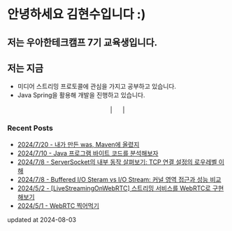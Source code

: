 # 안녕하세요 김현수입니다 :)
## 저는 우아한테크캠프 7기 교육생입니다.

## 저는 지금
- 미디어 스트리밍 프로토콜에 관심을 가지고 공부하고 있습니다.
- Java Spring을 활용해 개발을 진행하고 있습니다.

<p align="center">
  <a href="mailto:22kimhynu5u@gmail.com"><img height="16" width="16" src="https://cdn.simpleicons.org/gmail/EA4335" /></a>  |  <a href="https://blog.kimhyun5u.com/"><img height="16" width="16" src="https://cdn.simpleicons.org/tistory/000000" /></a>  |  <a href="https://www.linkedin.com/in/kimhyun5u"> <img height="16" width="16" src="https://cdn.simpleicons.org/linkedin/0A66C2" /></a>
</p>

### Recent Posts
 - [2024/7/20 - 내가 만든 was, Maven에 올렸지](https://kimhyun5u.tistory.com/18)
 - [2024/7/10 - Java 프로그램 바이트 코드를 분석해보자](https://kimhyun5u.tistory.com/17)
 - [2024/7/8 - ServerSocket의 내부 동작 살펴보기: TCP 연결 설정의 로우레벨 이해](https://kimhyun5u.tistory.com/16)
 - [2024/7/8 - Buffered I/O Steram vs I/O Stream: 커널 영역 접근과 성능 비교](https://kimhyun5u.tistory.com/15)
 - [2024/5/2 - [LiveStreamingOnWebRTC] 스트리밍 서비스를 WebRTC로 구현해보기](https://kimhyun5u.tistory.com/13)
 - [2024/5/1 - WebRTC 찍어먹기](https://kimhyun5u.tistory.com/12)


updated at 2024-08-03